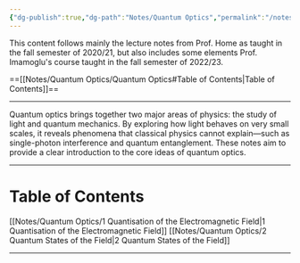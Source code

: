 ```yaml
---
{"dg-publish":true,"dg-path":"Notes/Quantum Optics","permalink":"/notes/quantum-optics/","updated":"2025-07-03T20:20:02.062+02:00"}
---
```



This content follows mainly the lecture notes from Prof. Home as taught in the fall semester of 2020/21, but also includes some elements Prof. Imamoglu's course taught in the fall semester of 2022/23.

==[[Notes/Quantum Optics/Quantum Optics#Table of Contents\|Table of Contents]]==

---
Quantum optics brings together two major areas of physics: the study of light and quantum mechanics. By exploring how light behaves on very small scales, it reveals phenomena that classical physics cannot explain—such as single-photon interference and quantum entanglement. These notes aim to provide a clear introduction to the core ideas of quantum optics. 

---
# Table of Contents
[[Notes/Quantum Optics/1 Quantisation of the Electromagnetic Field\|1 Quantisation of the Electromagnetic Field]]
[[Notes/Quantum Optics/2 Quantum States of the Field\|2 Quantum States of the Field]]

---

